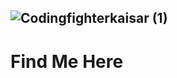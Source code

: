 ![Codingfighterkaisar (1)](https://github.com/CodingFighterKaisar/Coding-Fighter-from-Bangladesh/assets/148694769/b9c89d1d-8188-417f-a8ab-95d568984e36)
-------------------------------------------------------------------------------------------------------------------------------------------------------

<h1>Find Me Here</h1>
